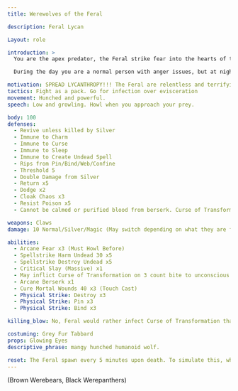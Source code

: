 ```yaml
---
title: Werewolves of the Feral

description: Feral Lycan 

Layout: role

introduction: >
  You are the apex predator, the Feral strike fear into the hearts of the weak and strong. Though one by one you might not be as terrifying as other Lycans, your pack tactics and sheer aggression set you apart from your average Lycan. Unlike other Lycans who just mindlessly kill, you go for infection over evisceration. They will still kill if enraged or the target is too persistent about not dying, but they Feral prefer to bit you and let you succumb to the Lunacy of the beast under a Full Moon to join their ranks. While they seem like bloodthirsty savage berserkers, they are quite intelligent in their blood on their hunting. 

  During the day you are a normal person with anger issues, but at night you become a Feral with almost no control over your Transformation unless inside the City Gates of Cryptinth.

motivation: SPREAD LYCANTHROPY!!! The Feral are relentless and terrifying. They inflict their madness on other and see how strong the spirit is to fight off the Lunacy of the Beast. Those who cannot fight off the Beast become Feral, those who fight off the Beast still walk the path of the Lycan and are tested each Full Moon of their spirit. Any undead will be smited where they stand despite your berserk rage, just because you are a mindless berserker doesn’t mean your have the primal urge to fight Undead like all Lycans.
tactics: Fight as a pack. Go for infection over evisceration
movement: Hunched and powerful. 
speech: Low and growling. Howl when you approach your prey. 

body: 100
defenses: 
  - Revive unless killed by Silver
  - Immune to Charm
  - Immune to Curse
  - Immune to Sleep
  - Immune to Create Undead Spell
  - Rips from Pin/Bind/Web/Confine
  - Threshold 5
  - Double Damage from Silver
  - Return x5
  - Dodge x2
  - Cloak Chaos x3
  - Resist Poison x5
  - Cannot be calmed or purified blood from berserk. Curse of Transformation non-Ferals can be Calmed but not Purified Blood from their berserker rage.

weapons: Claws
damage: 10 Normal/Silver/Magic (May switch depending on what they are facing. Silver vs other Lycans, Magic vs Undead, Normal for anything else.)

abilities: 
  - Arcane Fear x3 (Must Howl Before)
  - Spellstrike Harm Undead 30 x5
  - Spellstrike Destroy Undead x5
  - Critical Slay (Massive) x1
  - May inflict Curse of Transformation on 3 count bite to unconscious or dead NPC/PC at will
  - Arcane Berserk x1
  - Cure Mortal Wounds 40 x3 (Touch Cast)
  - Physical Strike: Destroy x3
  - Physical Strike: Pin x3
  - Physical Strike: Bind x3

killing_blow: No, Feral would rather infect Curse of Transformation than Killing Blow to spread their kind on others. If you down someone and you can, perform a 3 count Bite to inflict a Curse of Transformation on your victim.

costuming: Grey Fur Tabbard
props: Glowing Eyes
descriptive_phrase: mangy hunched humanoid wolf. 

reset: The Feral spawn every 5 minutes upon death. To simulate this, when “Dead” take your 5-minute death count (enjoy the rest lol) and then as you “Resurrect” walk out of site and Respawn, if there are other Feral to revive with do that. MAKE THE PLAYERS HUNT YOU!!!! When you revive, Howl to signify another Feral has “Returned”
---
```


(Brown Werebears, Black Werepanthers)
